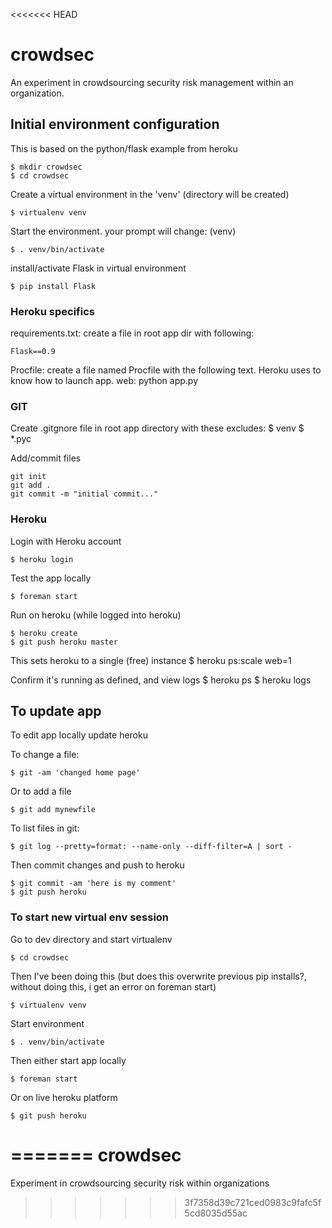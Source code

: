 <<<<<<< HEAD
# crowdsec

An experiment in crowdsourcing security risk management within an organization.

## Initial environment configuration

This is based on the python/flask example from heroku

	$ mkdir crowdsec
	$ cd crowdsec

Create a virtual environment in the 'venv' (directory will be created)

	$ virtualenv venv

Start the environment. your prompt will change: (venv)

	$ . venv/bin/activate

install/activate Flask in virtual environment

	$ pip install Flask

### Heroku specifics

requirements.txt: create a file in root app dir with following:
	
	Flask==0.9

Procfile: create a file named Procfile with the following text. Heroku uses to know how to launch app.
	web: python app.py

### GIT

Create .gitgnore file in root app directory with these excludes:
	$ venv
	$ *.pyc

Add/commit files

	git init
	git add .
	git commit -m "initial commit..."


### Heroku

Login with Heroku account

	$ heroku login
	
Test the app locally

	$ foreman start

Run on heroku (while logged into heroku)

	$ heroku create
	$ git push heroku master

This sets heroku to a single (free) instance
	$ heroku ps:scale web=1

Confirm it's running as defined, and view logs
	$ heroku ps
	$ heroku logs

## To update app

To edit app locally update heroku

To change a file:

	$ git -am 'changed home page'

Or to add a file

	$ git add mynewfile

To list files in git:

	$ git log --pretty=format: --name-only --diff-filter=A | sort -

Then commit changes and push to heroku

	$ git commit -am 'here is my comment'
	$ git push heroku


### To start new virtual env session

Go to dev directory and start virtualenv

	$ cd crowdsec
	
Then I've been doing this (but does this overwrite previous pip installs?, without doing this, i get an error on foreman start)	

	$ virtualenv venv

Start environment

	$ . venv/bin/activate

Then either start app locally

	$ foreman start

Or on live heroku platform

	$ git push heroku

=======
crowdsec
========

Experiment in crowdsourcing security risk within organizations
>>>>>>> 3f7358d39c721ced0983c9fafc5f5cd8035d55ac
